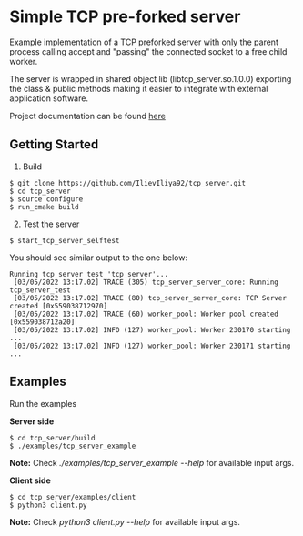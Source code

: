 # Simple TCP pre-forked server

Example implementation of a TCP preforked server with only the parent process
calling accept and "passing" the connected socket to a free child worker.

The server is wrapped in shared object lib (libtcp_server.so.1.0.0)
exporting the class & public methods making it easier to integrate with
external application software.

Project documentation can be found [here](https://ilieviliya92.github.io/tcp_server/])

## Getting Started

1. Build

```console
$ git clone https://github.com/IlievIliya92/tcp_server.git
$ cd tcp_server
$ source configure
$ run_cmake build
```

2. Test the server

```console
$ start_tcp_server_selftest
```

You should see similar output to the one below:

```text
Running tcp_server test 'tcp_server'...
 [03/05/2022 13:17.02] TRACE (305) tcp_server_server_core: Running tcp_server_test
 [03/05/2022 13:17.02] TRACE (80) tcp_server_server_core: TCP Server created [0x559038712970]
 [03/05/2022 13:17.02] TRACE (60) worker_pool: Worker pool created [0x559038712a20]
 [03/05/2022 13:17.02] INFO (127) worker_pool: Worker 230170 starting ...
 [03/05/2022 13:17.02] INFO (127) worker_pool: Worker 230171 starting ...
```

## Examples

Run the examples

**Server side**

```console
$ cd tcp_server/build
$ ./examples/tcp_server_example
```

**Note:** Check *./examples/tcp_server_example --help* for available input args.

**Client side**

```console
$ cd tcp_server/examples/client
$ python3 client.py
```

**Note:** Check *python3 client.py --help* for available input args.
